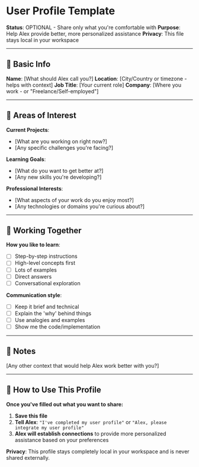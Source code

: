 # User Profile Template

**Status**: OPTIONAL - Share only what you're comfortable with
**Purpose**: Help Alex provide better, more personalized assistance
**Privacy**: This file stays local in your workspace

---

## 👤 Basic Info

**Name**: [What should Alex call you?]
**Location**: [City/Country or timezone - helps with context]
**Job Title**: [Your current role]
**Company**: [Where you work - or "Freelance/Self-employed"]

---

## 🎯 Areas of Interest

**Current Projects**:

- [What are you working on right now?]
- [Any specific challenges you're facing?]

**Learning Goals**:

- [What do you want to get better at?]
- [Any new skills you're developing?]

**Professional Interests**:

- [What aspects of your work do you enjoy most?]
- [Any technologies or domains you're curious about?]

---

## 🤝 Working Together

**How you like to learn**:

- [ ] Step-by-step instructions
- [ ] High-level concepts first
- [ ] Lots of examples
- [ ] Direct answers
- [ ] Conversational exploration

**Communication style**:

- [ ] Keep it brief and technical
- [ ] Explain the 'why' behind things
- [ ] Use analogies and examples
- [ ] Show me the code/implementation

---

## 📝 Notes

[Any other context that would help Alex work better with you?]

---

## 🚀 How to Use This Profile

**Once you've filled out what you want to share:**

1. **Save this file**
2. **Tell Alex**: `"I've completed my user profile"` or `"Alex, please integrate my user profile"`
3. **Alex will establish connections** to provide more personalized assistance based on your preferences

**Privacy**: This profile stays completely local in your workspace and is never shared externally.
